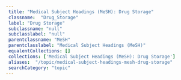 ```yaml
--- 
 title: "Medical Subject Headings (MeSH): Drug Storage" 
 classname:  "Drug_Storage" 
 label: "Drug Storage" 
 subclassname: "null" 
 subclasslabel: "null" 
 parentclassname: "MeSH" 
 parentclasslabel: "Medical Subject Headings (MeSH)" 
 equalentCollections: [] 
 collections: ['Medical Subject Headings (MeSH): Drug Storage']
 aliases:  "/topic/medical-subject-headings-mesh-drug-storage"  
 searchCategory: "topic" 
---
```

